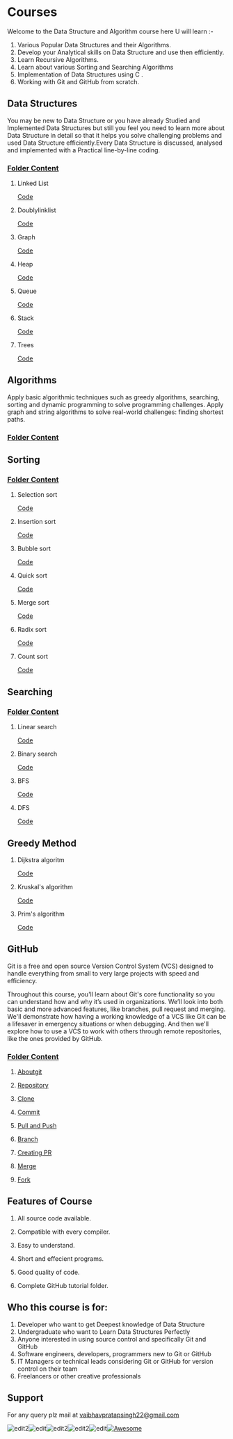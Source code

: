 # Courses

Welcome to the Data Structure and Algorithm course here U will learn :-

1. Various Popular Data Structures and their Algorithms.
1. Develop your Analytical skills on Data Structure and use then efficiently.
1. Learn Recursive Algorithms.
1. Learn about various Sorting and Searching Algorithms
1. Implementation of Data Structures using C .
1. Working with Git and GitHub from scratch.

## Data Structures

  You may be new to Data Structure or you have already Studied and Implemented Data Structures but still you feel you need to learn more about Data Structure in detail so that it helps you solve challenging problems and used Data Structure efficiently.Every Data Structure is discussed, analysed and implemented with a Practical line-by-line coding.

### [Folder Content](datastructure)

1. Linked List
   
   [Code](linklist.c)

2. Doublylinklist    
   
   [Code](doublylinklist.c)

3. Graph    
   
   [Code](graph.c)

4. Heap   
   
   [Code](heap.c)   

5. Queue   
   
   [Code](queue.c)

6. Stack 

    [Code](stack.c)

7. Trees 

   [Code](treetraversal.c)



 ## Algorithms  
 
Apply basic algorithmic techniques such as greedy algorithms, searching, sorting and dynamic programming to solve programming challenges.
Apply graph and string algorithms to solve real-world challenges: finding shortest paths.
### [Folder Content](algorithms)

## Sorting

### [Folder Content](algorithms\sorting)

1. Selection sort   

   [Code](selection.c)

2. Insertion sort
    
    [Code](insertion.c)

3. Bubble sort
   
    [Code](bubble.c)

4. Quick sort
   
   [Code](quick.c)   

5. Merge sort
   
   [Code](merge.c)

6. Radix sort
   
   [Code](radix.c)

7. Count sort
   
   [Code](count.c)

## Searching

### [Folder Content](algorithms\searching)

1. Linear search
   
   [Code](linear-search.c)

2. Binary search
   
    [Code](binary-search.c)

3. BFS
   
    [Code](breadth-first-search.c)

4. DFS
   
   [Code](depth-first-search.c)

 ## Greedy Method

1. Dijkstra algoritm
   
   [Code](dijkstra.c)

2. Kruskal's algorithm
   
    [Code](kruskal.c)

3. Prim's algorithm
   
    [Code](prims.c)


 ## GitHub

Git is a free and open source Version Control System (VCS) designed to handle everything from small to very large projects with speed and efficiency.

Throughout this course, you'll learn about Git's core functionality so you can understand how and why it’s used in organizations. We’ll look into both basic and more advanced features, like branches, pull request and merging. We'll demonstrate how having a working knowledge of a VCS like Git can be a lifesaver in emergency situations or when debugging. And then we'll explore how to use a VCS to work with others through remote repositories, like the ones provided by GitHub.

### [Folder Content](github)

1. [Aboutgit](aboutgit.md)


2. [Repository](repository.md)


3. [Clone](clone.md)


4. [Commit](commit.md)
   

5. [Pull and Push](pull-and-push.md)


6. [Branch](branch.md)


7. [Creating PR](creatingPR.md)

8. [Merge](merge.md)

9. [Fork](fork.md)




## Features of Course
1. All source code available.

2. Compatible with every compiler.
3. Easy to understand.
4. Short and effecient programs.
5. Good quality of code.
6. Complete GitHub tutorial folder.

## Who this course is for:
1. Developer who want to get Deepest knowledge of Data Structure
2. Undergraduate who want to Learn Data Structures Perfectly
3. Anyone interested in using source control and specifically Git and GitHub
4. Software engineers, developers, programmers new to Git or GitHub
5. IT Managers or technical leads considering Git or GitHub for version control on their team
6. Freelancers or other creative professionals

## Support
For any query plz mail at vaibhavpratapsingh22@gmail.com


![edit2](https://img.shields.io/static/v1?label=topic&message=Introduction&color=orange)![edit](https://img.shields.io/github/languages/top/vaibhavpratapsingh22/Courses)![edit2](https://img.shields.io/static/v1?label=madeby&message=Vaibhav&color=<COLOR>)![edit2](https://img.shields.io/static/v1?label=reviewer&message=Udey&color=<COLOR>)![edit](https://img.shields.io/static/v1?label=PRs&message=Welcome&color=<COLOR>)[![Awesome](https://cdn.rawgit.com/sindresorhus/awesome/d7305f38d29fed78fa85652e3a63e154dd8e8829/media/badge.svg)](https://github.com/sindresorhus/awesome#readme)